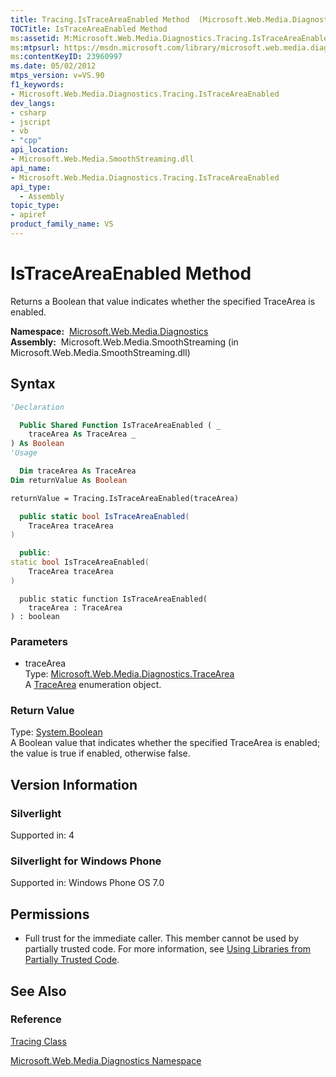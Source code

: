```yaml
---
title: Tracing.IsTraceAreaEnabled Method  (Microsoft.Web.Media.Diagnostics)
TOCTitle: IsTraceAreaEnabled Method
ms:assetid: M:Microsoft.Web.Media.Diagnostics.Tracing.IsTraceAreaEnabled(Microsoft.Web.Media.Diagnostics.TraceArea)
ms:mtpsurl: https://msdn.microsoft.com/library/microsoft.web.media.diagnostics.tracing.istraceareaenabled(v=VS.90)
ms:contentKeyID: 23960997
ms.date: 05/02/2012
mtps_version: v=VS.90
f1_keywords:
- Microsoft.Web.Media.Diagnostics.Tracing.IsTraceAreaEnabled
dev_langs:
- csharp
- jscript
- vb
- "cpp"
api_location:
- Microsoft.Web.Media.SmoothStreaming.dll
api_name:
- Microsoft.Web.Media.Diagnostics.Tracing.IsTraceAreaEnabled
api_type:
  - Assembly
topic_type:
- apiref
product_family_name: VS
---
```


# IsTraceAreaEnabled Method

Returns a Boolean that value indicates whether the specified TraceArea is enabled.

**Namespace:**  [Microsoft.Web.Media.Diagnostics](microsoft-web-media-diagnostics-namespace_1.md)  
**Assembly:**  Microsoft.Web.Media.SmoothStreaming (in Microsoft.Web.Media.SmoothStreaming.dll)

## Syntax

```vb
'Declaration

  Public Shared Function IsTraceAreaEnabled ( _
    traceArea As TraceArea _
) As Boolean
'Usage

  Dim traceArea As TraceArea
Dim returnValue As Boolean

returnValue = Tracing.IsTraceAreaEnabled(traceArea)
```

```csharp
  public static bool IsTraceAreaEnabled(
    TraceArea traceArea
)
```

```cpp
  public:
static bool IsTraceAreaEnabled(
    TraceArea traceArea
)
```

```jscript
  public static function IsTraceAreaEnabled(
    traceArea : TraceArea
) : boolean
```

### Parameters

  - traceArea  
    Type: [Microsoft.Web.Media.Diagnostics.TraceArea](tracearea-enumeration-microsoft-web-media-diagnostics_1.md)  
    A [TraceArea](tracearea-enumeration-microsoft-web-media-diagnostics_1.md) enumeration object.  

### Return Value

Type: [System.Boolean](https://msdn.microsoft.com/library/a28wyd50)  
A Boolean value that indicates whether the specified TraceArea is enabled; the value is true if enabled, otherwise false.  

## Version Information

### Silverlight

Supported in: 4  

### Silverlight for Windows Phone

Supported in: Windows Phone OS 7.0  

## Permissions

  - Full trust for the immediate caller. This member cannot be used by partially trusted code. For more information, see [Using Libraries from Partially Trusted Code](https://msdn.microsoft.com/library/8skskf63).

## See Also

### Reference

[Tracing Class](tracing-class-microsoft-web-media-diagnostics_1.md)

[Microsoft.Web.Media.Diagnostics Namespace](microsoft-web-media-diagnostics-namespace_1.md)

